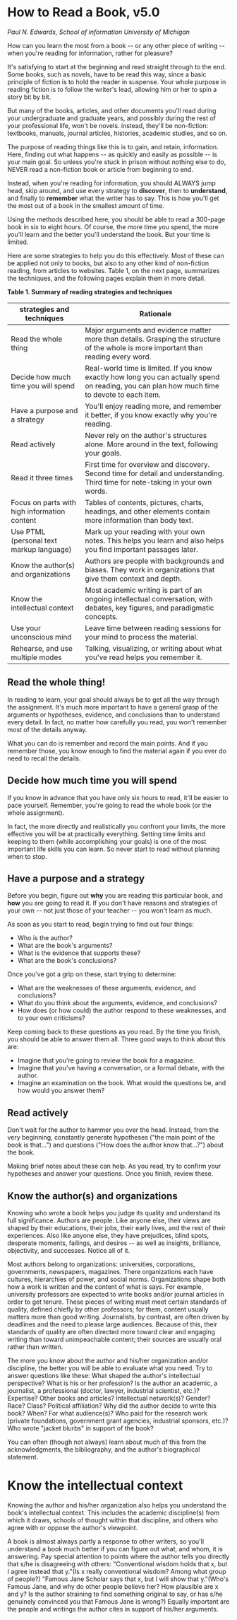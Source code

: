 # How to Read a Book, v5.0

*Paul N. Edwards, School of information University of Michigan*

How can you learn the most from a book -- or any other piece of writing -- when you're reading for information, rather for pleasure?

It's satisfying to start at the beginning and read straight through to the end. Some books, such as novels, have to be read this way, since a basic principle of fiction is to hold the reader in suspense. Your whole purpose in reading fiction is to follow the writer's lead, allowing him or her to spin a story bit by bit.

But many of the books, articles, and other documents you'll read during your undergraduate and graduate years, and possibly during the rest of your professional life, won't be novels. instead, they'll be non-fiction: textbooks, manuals, journal articles, histories, academic studies, and so on.

The purpose of reading things like this is to gain, and retain, information. Here, finding out what happens -- as quickly and easily as possible -- is your main goal. So unless you're stuck in prison without nothing else to do, NEVER read a non-fiction book or article from beginning to end.

Instead, when you're reading for information, you should ALWAYS jump head, skip around, and use every strategy to **discover**, then to **understand**, and finally to **remember** what the writer has to say. This is how you'll get the most out of a book in the smallest amount of time.

Using the methods described here, you should be able to read a 300-page book in six to eight hours. Of course, the more time you spend, the more you'll learn and the better you'll understand the book. But your time is limited.

Here are some strategies to help you do this effectively. Most of these can be applied not only to books, but also to any other kind of non-fiction reading, from articles to websites. Table 1, on the next page, summarizes the techniques, and the following pages explain them in more detail.

**Table 1. Summary of reading strategies and techniques**

| strategies and techniques | Rationale |
| --- | --- |
| Read the whole thing | Major arguments and evidence matter more than details. Grasping the structure of the whole is more important than reading every word. |
| Decide how much time you will spend | Real-world time is limited. If you know exactly how long you can actually spend on reading, you can plan how much time to devote to each item. |
| Have a purpose and a strategy | You'll enjoy reading more, and remember it better, if you know exactly why you're reading. |
| Read actively | Never rely on the author's structures alone. More around in the text, following your goals. |
| Read it three times | First time for overview and discovery. Second time for detail and understanding. Third time for note-taking in your own words. |
| Focus on parts with high information content | Tables of contents, pictures, charts, headings, and other elements contain more information than body text. |
| Use PTML (personal text markup language) | Mark up your reading with your own notes. This helps you learn and also helps you find important passages later. |
| Know the author(s) and organizations | Authors are people with backgrounds and biases. They work in organizations that give them context and depth. |
| Know the intellectual context | Most academic writing is part of an ongoing intellectual conversation, with debates, key figures, and paradigmatic concepts. |
| Use your unconscious mind | Leave time between reading sessions for your mind to process the material. |
| Rehearse, and use multiple modes | Talking, visualizing, or writing about what you've read helps you remember it. |

## Read the whole thing!

In reading to learn, your goal should always be to get all the way through the assignment. It's much more important to have a general grasp of the arguments or hypotheses, evidence, and conclusions than to understand every detail. In fact, no matter how carefully you read, you won't remember most of the details anyway.

What you can do is remember and record the main points. And if you remember those, you know enough to find the material again if you ever do need to recall the details.

## Decide how much time you will spend

If you know in advance that you have only six hours to read, it'll be easier to pace yourself. Remember, you're going to read the whole book (or the whole assignment).

In fact, the more directly and realistically you confront your limits, the more effective you will be at practically everything. Setting time limits and keeping to them (while accomplishing your goals) is one of the most important life skills you can learn. So never start to read without planning when to stop.

## Have a purpose and a strategy

Before you begin, figure out **why** you are reading this particular book, and **how** you are going to read it. If you don't have reasons and strategies of your own -- not just those of your teacher -- you won't learn as much.

As soon as you start to read, begin trying to find out four things:

* Who is the author?
* What are the book's arguments?
* What is the evidence that supports these?
* What are the book's conclusions?

Once you've got a grip on these, start trying to determine:

* What are the weaknesses of these arguments, evidence, and conclusions?
* What do you think about the arguments, evidence, and conclusions?
* How does (or how could) the author respond to these weaknesses, and to your own criticisms?

Keep coming back to these questions as you read. By the time you finish, you should be able to answer them all. Three good ways to think about this are:

* Imagine that you're going to review the book for a magazine.
* Imagine that you've having a conversation, or a formal debate, with the author.
* Imagine an examination on the book. What would the questions be, and how would you answer them?

## Read actively

Don't wait for the author to hammer you over the head. Instead, from the very beginning, constantly generate hypotheses ("the main point of the book is that...") and questions ("How does the author know that...?") about the book.

Making brief notes about these can help. As you read, try to confirm your hypotheses and answer your questions. Once you finish, review these.

## Know the author(s) and organizations

Knowing who wrote a book helps you judge its quality and understand its full significance. Authors are people. Like anyone else, their views are shaped by their educations, their jobs, their early lives, and the rest of their experiences. Also like anyone else, they have prejudices, blind spots, desperate moments, failings, and desires -- as well as insights, brilliance, objectivity, and successes. Notice all of it.

Most authors belong to organizations: universities, corporations, governments, newspapers, magazines. There organizations each have cultures, hierarchies of power, and social norms. Organizations shape both how a work is written and the content of what is says. For example, university professors are expected to write books and/or journal articles in order to get tenure. These pieces of writing must meet certain standards of quality, defined chiefly by other professors; for them, content usually matters more than good writing. Journalists, by contrast, are often driven by deadlines and the need to please large audiences. Because of this, their standards of quality are often directed more toward clear and engaging writing than toward unimpeachable content; their sources are usually oral rather than written.

The more you know about the author and his/her organization and/or discipline, the better you will be able to evaluate what you need. Try to answer questions like these: What shaped the author's intellectual perspective? What is his or her profession? Is the author an academic, a journalist, a professional (doctor, lawyer, industrial scientist, etc.)? Expertise? Other books and articles? Intellectual network(s)? Gender? Race? Class? Political affiliation? Why did the author decide to write this book? When? For what audience(s)? Who paid for the research work (private foundations, government grant agencies, industrial sponsors, etc.)? Who wrote "jacket blurbs" in support of the book?

You can often (though not always) learn about much of this from the acknowledgments, the bibliography, and the author's biographical statement.

# Know the intellectual context

Knowing the author and his/her organization also helps you understand the book's intellectual context. This includes the academic discipline(s) from which it draws, schools of thought within that discipline, and others who agree with or oppose the author's viewpoint.

A book is almost always partly a response to other writers, so you'll understand a book much better if you can figure out what, and whom, it is answering. Pay special attention to points where the author tells you directly that s/he is disagreeing with others: "Conventional wisdom holds that x, but I agree instead that y."(Is x really conventional wisdom? Among what group of people?) "Famous Jane Scholar says that x, but I will show that y."(Who's Famous Jane, and why do other people believe her? How plausible are x and y? Is the author straining to find something original to say, or has s/he genuinely convinced you that Famous Jane is wrong?) Equally important are the people and writings the author cites in support of his/her arguments.
